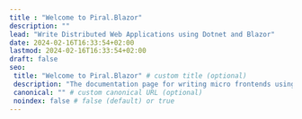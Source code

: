 ```yaml
---
title : "Welcome to Piral.Blazor"
description: ""
lead: "Write Distributed Web Applications using Dotnet and Blazor"
date: 2024-02-16T16:33:54+02:00
lastmod: 2024-02-16T16:33:54+02:00
draft: false
seo:
 title: "Welcome to Piral.Blazor" # custom title (optional)
 description: "The documentation page for writing micro frontends using .NET and Blazor." # custom description (recommended)
 canonical: "" # custom canonical URL (optional)
 noindex: false # false (default) or true
---
```

